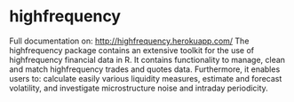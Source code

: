 highfrequency
=============

Full documentation on: <a href="http://highfrequency.herokuapp.com">http://highfrequency.herokuapp.com/</a>
The highfrequency package contains an extensive toolkit for the use of highfrequency financial data in R. It contains functionality to manage, clean and match highfrequency trades and quotes data. Furthermore, it enables users to: calculate easily various liquidity measures, estimate and forecast volatility, and investigate microstructure noise and intraday periodicity.